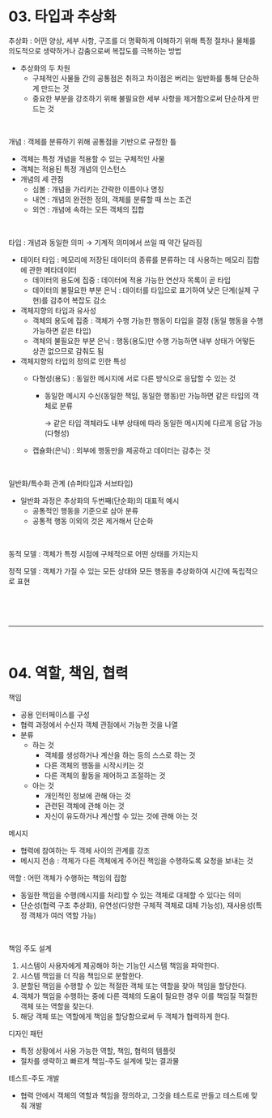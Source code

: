 # 03. 타입과 추상화

추상화 : 어떤 양상, 세부 사항, 구조를 더 명확하게 이해하기 위해 특정 절차나 물체를 의도적으로 생략하거나 감춤으로써 복잡도를 극복하는 방법

- 추상화의 두 차원
    - 구체적인 사물들 간의 공통점은 취하고 차이점은 버리는 일반화를 통해 단순하게 만드는 것
    - 중요한 부분을 강조하기 위해 불필요한 세부 사항을 제거함으로써 단순하게 만드는 것

<br/>

개념 : 객체를 분류하기 위해 공통점을 기반으로 규정한 틀

- 객체는 특정 개념을 적용할 수 있는 구체적인 사물
- 객체는 적용된 특정 개념의 인스턴스
- 개념의 세 관점
    - 심볼 : 개념을 가리키는 간략한 이름이나 명칭
    - 내연 : 개념의 완전한 정의, 객체를 분류할 때 쓰는 조건
    - 외연 : 개념에 속하는 모든 객체의 집합

<br/>

타입 : 개념과 동일한 의미 → 기계적 의미에서 쓰일 때 약간 달라짐

- 데이터 타입 : 메모리에 저장된 데이터의 종류를 분류하는 데 사용하는 메모리 집합에 관한 메타데이터
    - 데이터의 용도에 집중 : 데이터에 적용 가능한 연산자 목록이 곧 타입
    - 데이터의 불필요한 부분 은닉 : 데이터를 타입으로 표기하여 낮은 단계(실제 구현)를 감추어 복잡도 감소
- 객체지향의 타입과 유사성
    - 객체의 용도에 집중 : 객체가 수행 가능한 행동이 타입을 결정 (동일 행동을 수행 가능하면 같은 타입)
    - 객체의 불필요한 부분 은닉 : 행동(용도)만 수행 가능하면 내부 상태가 어떻든 상관 없으므로 감춰도 됨
- 객체지향의 타입의 정의로 인한 특성
    - 다형성(용도) : 동일한 메시지에 서로 다른 방식으로 응답할 수 있는 것
        - 동일한 메시지 수신(동일한 책임, 동일한 행동)만 가능하면 같은 타입의 객체로 분류
            
            → 같은 타입 객체라도 내부 상태에 따라 동일한 메시지에 다르게 응답 가능 (다형성)
            
    - 캡슐화(은닉) : 외부에 행동만을 제공하고 데이터는 감추는 것

<br/>

일반화/특수화 관계 (슈퍼타입과 서브타입)

- 일반화 과정은 추상화의 두번째(단순화)의 대표적 예시
    - 공통적인 행동을 기준으로 삼아 분류
    - 공통적 행동 이외의 것은 제거해서 단순화

<br/>

동적 모델 : 객체가 특정 시점에 구체적으로 어떤 상태를 가지는지

정적 모델 : 객체가 가질 수 있는 모든 상태와 모든 행동을 추상화하여 시간에 독립적으로 표현

<br/><br/><br/>

<hr/>

<br/>

# 04. 역할, 책임, 협력

책임

- 공용 인터페이스를 구성
- 협력 과정에서 수신자 객체 관점에서 가능한 것을 나열
- 분류
    - 하는 것
        - 객체를 생성하거나 계산을 하는 등의 스스로 하는 것
        - 다른 객체의 행동을 시작시키는 것
        - 다른 객체의 활동을 제어하고 조절하는 것
    - 아는 것
        - 개인적인 정보에 관해 아는 것
        - 관련된 객체에 관해 아는 것
        - 자신이 유도하거나 계산할 수 있는 것에 관해 아는 것

메시지

- 협력에 참여하는 두 객체 사이의 관계를 강조
- 메시지 전송 : 객체가 다른 객체에게 주어진 책임을 수행하도록 요청을 보내는 것

역할 : 어떤 객체가 수행하는 책임의 집합

- 동일한 책임을 수행(메시지를 처리)할 수 있는 객체로 대체할 수 있다는 의미
- 단순성(협력 구조 추상화), 유연성(다양한 구체적 객체로 대체 가능성), 재사용성(특정 객체가 여러 역할 가능)

<br/>

책임 주도 설계

1. 시스템이 사용자에게 제공해야 하는 기능인 시스템 책임을 파악한다.
2. 시스템 책임을 더 작음 책임으로 분할한다.
3. 분할된 책임을 수행할 수 있는 적절한 객체 또는 역할을 찾아 책임을 할당한다.
4. 객체가 책임을 수행하는 중에 다른 객체의 도움이 필요한 경우 이를 책임질 적절한 객체 또는 역할을 찾는다.
5. 해당 객체 또는 역할에게 책임을 할당함으로써 두 객체가 협력하게 한다.

디자인 패턴

- 특정 상황에서 사용 가능한 역할, 책임, 협력의 템플릿
- 절차를 생략하고 빠르게 책임-주도 설계에 맞는 결과물

테스트-주도 개발

- 협력 안에서 객체의 역할과 책임을 정의하고, 그것을 테스트로 만들고 테스트에 맞춰 개발
